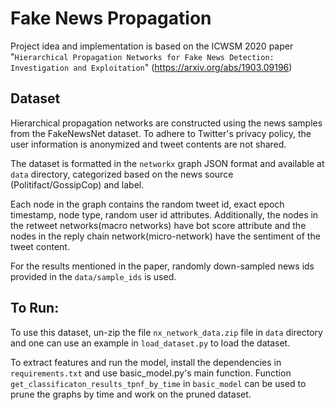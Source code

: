 # Fake News Propagation
Project idea and implementation is based on the ICWSM 2020 paper "`Hierarchical Propagation Networks for Fake News Detection: Investigation and Exploitation`" (https://arxiv.org/abs/1903.09196)

## Dataset
Hierarchical propagation networks are constructed using the news samples from the FakeNewsNet dataset. 
To adhere to Twitter's privacy policy, the user information is anonymized and tweet contents are not shared.

The dataset is formatted in the `networkx` graph JSON format
 and available at `data` directory, categorized based on the news source (Politifact/GossipCop) and label.

Each node in the graph contains the random tweet id, exact epoch timestamp, node type, random user id attributes.
Additionally, the nodes in the retweet networks(macro networks) have bot score attribute and
the nodes in the reply chain network(micro-network) have the sentiment of the tweet content.

For the results mentioned in the paper, randomly down-sampled news ids provided in the `data/sample_ids` is used.


## To Run:
To use this dataset, un-zip the file `nx_network_data.zip` file in `data` directory and one can use an example in `load_dataset.py` to load the dataset.

To extract features and run the model, install the dependencies in `requirements.txt` and use basic_model.py's main function. Function `get_classificaton_results_tpnf_by_time`
in `basic_model` can be used to prune the graphs by time and work on the pruned dataset.
